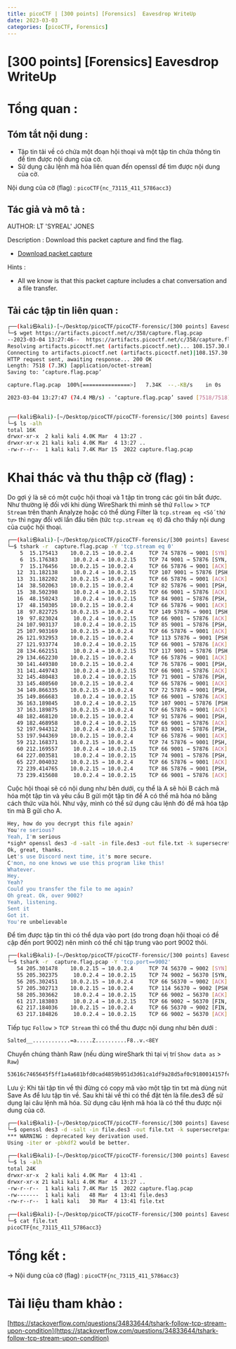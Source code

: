 ```yaml
---
title: picoCTF | [300 points] [Forensics]  Eavesdrop WriteUp
date: 2023-03-03
categories: [picoCTF, Forensics]
---
```


# [300 points] [Forensics] Eavesdrop WriteUp



# Tổng quan :

## Tóm tắt nội dung :

- Tập tin tải về có chứa một đoạn hội thoại và một tập tin chứa thông tin để tìm được nội dung của cờ.
- Sử dụng câu lệnh mã hóa liên quan đến openssl để tìm được nội dung của cờ.

Nội dung của cờ (flag) : `picoCTF{nc_73115_411_5786acc3}`

## Tác giả và mô tả :

AUTHOR: LT 'SYREAL' JONES

Description : Download this packet capture and find the flag.

- [Download packet capture](https://artifacts.picoctf.net/c/358/capture.flag.pcap)

Hints :

- All we know is that this packet capture includes a chat conversation and a file transfer.

## Tải các tập tin liên quan :

```bash
┌──(kali㉿kali)-[~/Desktop/picoCTF/picoCTF-forensic/[300 points] Eavesdrop]
└─$ wget https://artifacts.picoctf.net/c/358/capture.flag.pcap
--2023-03-04 13:27:46--  https://artifacts.picoctf.net/c/358/capture.flag.pcap
Resolving artifacts.picoctf.net (artifacts.picoctf.net)... 108.157.30.86, 108.157.30.63, 108.157.30.45, ...
Connecting to artifacts.picoctf.net (artifacts.picoctf.net)|108.157.30.86|:443... connected.
HTTP request sent, awaiting response... 200 OK
Length: 7518 (7.3K) [application/octet-stream]
Saving to: ‘capture.flag.pcap’

capture.flag.pcap  100%[===============>]   7.34K  --.-KB/s    in 0s      

2023-03-04 13:27:47 (74.4 MB/s) - ‘capture.flag.pcap’ saved [7518/7518]

                                                                           
┌──(kali㉿kali)-[~/Desktop/picoCTF/picoCTF-forensic/[300 points] Eavesdrop]
└─$ ls -alh 
total 16K
drwxr-xr-x  2 kali kali 4.0K Mar  4 13:27 .
drwxr-xr-x 21 kali kali 4.0K Mar  4 13:27 ..
-rw-r--r--  1 kali kali 7.4K Mar 15  2022 capture.flag.pcap
```

# Khai thác và thu thập cờ (flag) :

Do gợi ý là sẽ có một cuộc hội thoại và 1 tập tin trong các gói tin bắt được. Như thường lệ đối với khi dùng WireShark thì mình sẽ thử `Follow` > `TCP Stream` trên thanh Analyze hoặc có thể dùng Filter là `tcp.stream eq <Số thứ tự>` thì ngay đối với lần đầu tiên (tức `tcp.stream eq 0`) đã cho thấy nội dung của cuộc hội thoại.

```bash
┌──(kali㉿kali)-[~/Desktop/picoCTF/picoCTF-forensic/[300 points] Eavesdrop]
└─$ tshark -r  capture.flag.pcap -Y 'tcp.stream eq 0'
    5  15.175413    10.0.2.15 → 10.0.2.4     TCP 74 57876 → 9001 [SYN] Seq=0 Win=64240 Len=0 MSS=1460 SACK_PERM TSval=3517230404 TSecr=0 WS=128
    6  15.176383     10.0.2.4 → 10.0.2.15    TCP 74 9001 → 57876 [SYN, ACK] Seq=0 Ack=1 Win=65160 Len=0 MSS=1460 SACK_PERM TSval=1765680570 TSecr=3517230404 WS=128
    7  15.176456    10.0.2.15 → 10.0.2.4     TCP 66 57876 → 9001 [ACK] Seq=1 Ack=1 Win=64256 Len=0 TSval=3517230405 TSecr=1765680570
   12  31.182138     10.0.2.4 → 10.0.2.15    TCP 107 9001 → 57876 [PSH, ACK] Seq=1 Ack=1 Win=65280 Len=41 TSval=1765696576 TSecr=3517230405
   13  31.182202    10.0.2.15 → 10.0.2.4     TCP 66 57876 → 9001 [ACK] Seq=1 Ack=42 Win=64256 Len=0 TSval=3517246411 TSecr=1765696576
   14  38.502063    10.0.2.15 → 10.0.2.4     TCP 82 57876 → 9001 [PSH, ACK] Seq=1 Ack=42 Win=64256 Len=16 TSval=3517253731 TSecr=1765696576
   15  38.502398     10.0.2.4 → 10.0.2.15    TCP 66 9001 → 57876 [ACK] Seq=42 Ack=17 Win=65280 Len=0 TSval=1765703897 TSecr=3517253731
   16  48.150243     10.0.2.4 → 10.0.2.15    TCP 84 9001 → 57876 [PSH, ACK] Seq=42 Ack=17 Win=65280 Len=18 TSval=1765713544 TSecr=3517253731
   17  48.150305    10.0.2.15 → 10.0.2.4     TCP 66 57876 → 9001 [ACK] Seq=17 Ack=60 Win=64256 Len=0 TSval=3517263379 TSecr=1765713544
   18  97.822725    10.0.2.15 → 10.0.2.4     TCP 149 57876 → 9001 [PSH, ACK] Seq=17 Ack=60 Win=64256 Len=83 TSval=3517313052 TSecr=1765713544
   19  97.823024     10.0.2.4 → 10.0.2.15    TCP 66 9001 → 57876 [ACK] Seq=60 Ack=100 Win=65280 Len=0 TSval=1765763217 TSecr=3517313052
   24 107.903137     10.0.2.4 → 10.0.2.15    TCP 85 9001 → 57876 [PSH, ACK] Seq=60 Ack=100 Win=65280 Len=19 TSval=1765773297 TSecr=3517313052
   25 107.903169    10.0.2.15 → 10.0.2.4     TCP 66 57876 → 9001 [ACK] Seq=100 Ack=79 Win=64256 Len=0 TSval=3517323132 TSecr=1765773297
   26 121.932953    10.0.2.15 → 10.0.2.4     TCP 113 57876 → 9001 [PSH, ACK] Seq=100 Ack=79 Win=64256 Len=47 TSval=3517337162 TSecr=1765773297
   27 121.933774     10.0.2.4 → 10.0.2.15    TCP 66 9001 → 57876 [ACK] Seq=79 Ack=147 Win=65280 Len=0 TSval=1765787328 TSecr=3517337162
   28 134.662151     10.0.2.4 → 10.0.2.15    TCP 117 9001 → 57876 [PSH, ACK] Seq=79 Ack=147 Win=65280 Len=51 TSval=1765800056 TSecr=3517337162
   29 134.662230    10.0.2.15 → 10.0.2.4     TCP 66 57876 → 9001 [ACK] Seq=147 Ack=130 Win=64256 Len=0 TSval=3517349891 TSecr=1765800056
   30 141.449380    10.0.2.15 → 10.0.2.4     TCP 76 57876 → 9001 [PSH, ACK] Seq=147 Ack=130 Win=64256 Len=10 TSval=3517356678 TSecr=1765800056
   31 141.449743     10.0.2.4 → 10.0.2.15    TCP 66 9001 → 57876 [ACK] Seq=130 Ack=157 Win=65280 Len=0 TSval=1765806844 TSecr=3517356678
   32 145.480483     10.0.2.4 → 10.0.2.15    TCP 71 9001 → 57876 [PSH, ACK] Seq=130 Ack=157 Win=65280 Len=5 TSval=1765810874 TSecr=3517356678
   33 145.480560    10.0.2.15 → 10.0.2.4     TCP 66 57876 → 9001 [ACK] Seq=157 Ack=135 Win=64256 Len=0 TSval=3517360710 TSecr=1765810874
   34 149.866335    10.0.2.15 → 10.0.2.4     TCP 72 57876 → 9001 [PSH, ACK] Seq=157 Ack=135 Win=64256 Len=6 TSval=3517365095 TSecr=1765810874
   35 149.866683     10.0.2.4 → 10.0.2.15    TCP 66 9001 → 57876 [ACK] Seq=135 Ack=163 Win=65280 Len=0 TSval=1765815260 TSecr=3517365095
   36 163.189845     10.0.2.4 → 10.0.2.15    TCP 107 9001 → 57876 [PSH, ACK] Seq=135 Ack=163 Win=65280 Len=41 TSval=1765828583 TSecr=3517365095
   37 163.189875    10.0.2.15 → 10.0.2.4     TCP 66 57876 → 9001 [ACK] Seq=163 Ack=176 Win=64256 Len=0 TSval=3517378419 TSecr=1765828583
   48 182.468120    10.0.2.15 → 10.0.2.4     TCP 91 57876 → 9001 [PSH, ACK] Seq=163 Ack=176 Win=64256 Len=25 TSval=3517397697 TSecr=1765828583
   49 182.468958     10.0.2.4 → 10.0.2.15    TCP 66 9001 → 57876 [ACK] Seq=176 Ack=188 Win=65280 Len=0 TSval=1765847862 TSecr=3517397697
   52 197.944312     10.0.2.4 → 10.0.2.15    TCP 83 9001 → 57876 [PSH, ACK] Seq=176 Ack=188 Win=65280 Len=17 TSval=1765863336 TSecr=3517397697
   53 197.944369    10.0.2.15 → 10.0.2.4     TCP 66 57876 → 9001 [ACK] Seq=188 Ack=193 Win=64256 Len=0 TSval=3517413173 TSecr=1765863336
   59 212.168371    10.0.2.15 → 10.0.2.4     TCP 74 57876 → 9001 [PSH, ACK] Seq=188 Ack=193 Win=64256 Len=8 TSval=3517427397 TSecr=1765863336
   60 212.169557     10.0.2.4 → 10.0.2.15    TCP 66 9001 → 57876 [ACK] Seq=193 Ack=196 Win=65280 Len=0 TSval=1765877561 TSecr=3517427397
   64 227.003581     10.0.2.4 → 10.0.2.15    TCP 74 9001 → 57876 [PSH, ACK] Seq=193 Ack=196 Win=65280 Len=8 TSval=1765892395 TSecr=3517427397
   65 227.004032    10.0.2.15 → 10.0.2.4     TCP 66 57876 → 9001 [ACK] Seq=196 Ack=201 Win=64256 Len=0 TSval=3517442233 TSecr=1765892395
   72 239.414765    10.0.2.15 → 10.0.2.4     TCP 86 57876 → 9001 [PSH, ACK] Seq=196 Ack=201 Win=64256 Len=20 TSval=3517454644 TSecr=1765892395
   73 239.415608     10.0.2.4 → 10.0.2.15    TCP 66 9001 → 57876 [ACK] Seq=201 Ack=216 Win=65280 Len=0 TSval=1765904807 TSecr=3517454644
```

Cuộc hội thoại sẽ có nội dung như bên dưới, cụ thể là A sẽ hỏi B cách mã hóa một tập tin và yêu cầu B gửi một tập tin để A có thể mã hóa nó bằng cách thức vừa hỏi. Như vậy, mình có thể sử dụng câu lệnh đó để mã hóa tập tin mà B gửi cho A.

```bash
Hey, how do you decrypt this file again?
You're serious?
Yeah, I'm serious
*sigh* openssl des3 -d -salt -in file.des3 -out file.txt -k supersecretpassword123
Ok, great, thanks.
Let's use Discord next time, it's more secure.
C'mon, no one knows we use this program like this!
Whatever.
Hey.
Yeah?
Could you transfer the file to me again?
Oh great. Ok, over 9002?
Yeah, listening.
Sent it
Got it.
You're unbelievable
```

Để tìm được tập tin thì có thể dựa vào port (do trong đoạn hội thoại có đề cập đến port 9002) nên mình có thể chỉ tập trung vào port 9002 thôi.

```bash
┌──(kali㉿kali)-[~/Desktop/picoCTF/picoCTF-forensic/[300 points] Eavesdrop]
└─$ tshark -r  capture.flag.pcap -Y 'tcp.port==9002' 
   54 205.301478    10.0.2.15 → 10.0.2.4     TCP 74 56370 → 9002 [SYN] Seq=0 Win=64240 Len=0 MSS=1460 SACK_PERM TSval=3517420531 TSecr=0 WS=128
   55 205.302375     10.0.2.4 → 10.0.2.15    TCP 74 9002 → 56370 [SYN, ACK] Seq=0 Ack=1 Win=65160 Len=0 MSS=1460 SACK_PERM TSval=1765870695 TSecr=3517420531 WS=128
   56 205.302451    10.0.2.15 → 10.0.2.4     TCP 66 56370 → 9002 [ACK] Seq=1 Ack=1 Win=64256 Len=0 TSval=3517420531 TSecr=1765870695
   57 205.302713    10.0.2.15 → 10.0.2.4     TCP 114 56370 → 9002 [PSH, ACK] Seq=1 Ack=1 Win=64256 Len=48 TSval=3517420532 TSecr=1765870695
   58 205.303662     10.0.2.4 → 10.0.2.15    TCP 66 9002 → 56370 [ACK] Seq=1 Ack=49 Win=65152 Len=0 TSval=1765870696 TSecr=3517420532
   61 217.183803     10.0.2.4 → 10.0.2.15    TCP 66 9002 → 56370 [FIN, ACK] Seq=1 Ack=49 Win=65152 Len=0 TSval=1765882575 TSecr=3517420532
   62 217.184036    10.0.2.15 → 10.0.2.4     TCP 66 56370 → 9002 [FIN, ACK] Seq=49 Ack=2 Win=64256 Len=0 TSval=3517432413 TSecr=1765882575
   63 217.184826     10.0.2.4 → 10.0.2.15    TCP 66 9002 → 56370 [ACK] Seq=2 Ack=50 Win=65152 Len=0 TSval=1765882577 TSecr=3517432413
```

Tiếp tục `Follow` > `TCP Stream` thì có thể thu được nội dung như bên dưới :

```bash
Salted__............=a.....Z..........F8..v.<8EY
```

Chuyển chúng thành Raw (nếu dùng wireShark thì tại vị trí `Show data as` > `Raw`)

```bash
53616c7465645f5ff1a4a681bfd0cad4859b951d3d61ca1df9a28d5af0c9180014157fe0a9c446380ba176f23c384559
```

Lưu ý: Khi tải tập tin về thì đừng có copy mã vào một tập tin txt mà dùng nút Save As để lưu tập tin về. Sau khi tải về thì có thể đặt tên là file.des3 để sử dụng lại câu lệnh mã hóa. Sử dụng câu lệnh mã hóa là có thể thu được nội dung của cờ.

```bash
┌──(kali㉿kali)-[~/Desktop/picoCTF/picoCTF-forensic/[300 points] Eavesdrop]
└─$ openssl des3 -d -salt -in file.des3 -out file.txt -k supersecretpassword123
*** WARNING : deprecated key derivation used.
Using -iter or -pbkdf2 would be better.
    
┌──(kali㉿kali)-[~/Desktop/picoCTF/picoCTF-forensic/[300 points] Eavesdrop]
└─$ ls -alh 
total 24K
drwxr-xr-x  2 kali kali 4.0K Mar  4 13:41 .
drwxr-xr-x 21 kali kali 4.0K Mar  4 13:27 ..
-rw-r--r--  1 kali kali 7.4K Mar 15  2022 capture.flag.pcap
-rw-------  1 kali kali   48 Mar  4 13:41 file.des3
-rw-r--r--  1 kali kali   30 Mar  4 13:41 file.txt
                                                                       
┌──(kali㉿kali)-[~/Desktop/picoCTF/picoCTF-forensic/[300 points] Eavesdrop]
└─$ cat file.txt
picoCTF{nc_73115_411_5786acc3}                                                                           

```

# Tổng kết :

→ Nội dung của cờ (flag) : `picoCTF{nc_73115_411_5786acc3}`

# Tài liệu tham khảo :

[https://stackoverflow.com/questions/34833644/tshark-follow-tcp-stream-upon-condition](https://stackoverflow.com/questions/34833644/tshark-follow-tcp-stream-upon-condition)